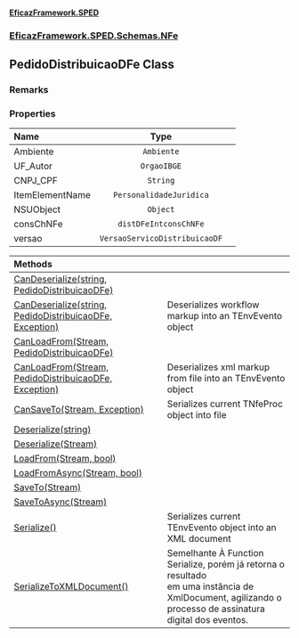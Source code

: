 #### [EficazFramework.SPED](EficazFrameworkSPED.md 'EficazFramework SPED')
### [EficazFramework.SPED.Schemas.NFe](EficazFramework.SPED.Schemas.NFe.md 'EficazFramework.SPED.Schemas.NFe')

## PedidoDistribuicaoDFe Class

### Remarks
### Properties

| Name | Type | |
| :--- | :---: | :--- |
| Ambiente | `Ambiente` |  |
| UF_Autor | `OrgaoIBGE` |  |
| CNPJ_CPF | `String` |  |
| ItemElementName | `PersonalidadeJuridica` |  |
| NSUObject | `Object` |  |
| consChNFe | `distDFeIntconsChNFe` |  |
| versao | `VersaoServicoDistribuicaoDF` |  |

| Methods | |
| :--- | :--- |
| [CanDeserialize(string, PedidoDistribuicaoDFe)](EficazFramework.SPED.Schemas.NFe/PedidoDistribuicaoDFe/CanDeserialize(string,PedidoDistribuicaoDFe).md 'EficazFramework.SPED.Schemas.NFe.PedidoDistribuicaoDFe.CanDeserialize(string, EficazFramework.SPED.Schemas.NFe.PedidoDistribuicaoDFe)') | |
| [CanDeserialize(string, PedidoDistribuicaoDFe, Exception)](EficazFramework.SPED.Schemas.NFe/PedidoDistribuicaoDFe/CanDeserialize(string,PedidoDistribuicaoDFe,Exception).md 'EficazFramework.SPED.Schemas.NFe.PedidoDistribuicaoDFe.CanDeserialize(string, EficazFramework.SPED.Schemas.NFe.PedidoDistribuicaoDFe, System.Exception)') | Deserializes workflow markup into an TEnvEvento object |
| [CanLoadFrom(Stream, PedidoDistribuicaoDFe)](EficazFramework.SPED.Schemas.NFe/PedidoDistribuicaoDFe/CanLoadFrom(Stream,PedidoDistribuicaoDFe).md 'EficazFramework.SPED.Schemas.NFe.PedidoDistribuicaoDFe.CanLoadFrom(System.IO.Stream, EficazFramework.SPED.Schemas.NFe.PedidoDistribuicaoDFe)') | |
| [CanLoadFrom(Stream, PedidoDistribuicaoDFe, Exception)](EficazFramework.SPED.Schemas.NFe/PedidoDistribuicaoDFe/CanLoadFrom(Stream,PedidoDistribuicaoDFe,Exception).md 'EficazFramework.SPED.Schemas.NFe.PedidoDistribuicaoDFe.CanLoadFrom(System.IO.Stream, EficazFramework.SPED.Schemas.NFe.PedidoDistribuicaoDFe, System.Exception)') | Deserializes xml markup from file into an TEnvEvento object |
| [CanSaveTo(Stream, Exception)](EficazFramework.SPED.Schemas.NFe/PedidoDistribuicaoDFe/CanSaveTo(Stream,Exception).md 'EficazFramework.SPED.Schemas.NFe.PedidoDistribuicaoDFe.CanSaveTo(System.IO.Stream, System.Exception)') | Serializes current TNfeProc object into file |
| [Deserialize(string)](EficazFramework.SPED.Schemas.NFe/PedidoDistribuicaoDFe/Deserialize(string).md 'EficazFramework.SPED.Schemas.NFe.PedidoDistribuicaoDFe.Deserialize(string)') | |
| [Deserialize(Stream)](EficazFramework.SPED.Schemas.NFe/PedidoDistribuicaoDFe/Deserialize(Stream).md 'EficazFramework.SPED.Schemas.NFe.PedidoDistribuicaoDFe.Deserialize(System.IO.Stream)') | |
| [LoadFrom(Stream, bool)](EficazFramework.SPED.Schemas.NFe/PedidoDistribuicaoDFe/LoadFrom(Stream,bool).md 'EficazFramework.SPED.Schemas.NFe.PedidoDistribuicaoDFe.LoadFrom(System.IO.Stream, bool)') | |
| [LoadFromAsync(Stream, bool)](EficazFramework.SPED.Schemas.NFe/PedidoDistribuicaoDFe/LoadFromAsync(Stream,bool).md 'EficazFramework.SPED.Schemas.NFe.PedidoDistribuicaoDFe.LoadFromAsync(System.IO.Stream, bool)') | |
| [SaveTo(Stream)](EficazFramework.SPED.Schemas.NFe/PedidoDistribuicaoDFe/SaveTo(Stream).md 'EficazFramework.SPED.Schemas.NFe.PedidoDistribuicaoDFe.SaveTo(System.IO.Stream)') | |
| [SaveToAsync(Stream)](EficazFramework.SPED.Schemas.NFe/PedidoDistribuicaoDFe/SaveToAsync(Stream).md 'EficazFramework.SPED.Schemas.NFe.PedidoDistribuicaoDFe.SaveToAsync(System.IO.Stream)') | |
| [Serialize()](EficazFramework.SPED.Schemas.NFe/PedidoDistribuicaoDFe/Serialize().md 'EficazFramework.SPED.Schemas.NFe.PedidoDistribuicaoDFe.Serialize()') | Serializes current TEnvEvento object into an XML document |
| [SerializeToXMLDocument()](EficazFramework.SPED.Schemas.NFe/PedidoDistribuicaoDFe/SerializeToXMLDocument().md 'EficazFramework.SPED.Schemas.NFe.PedidoDistribuicaoDFe.SerializeToXMLDocument()') | Semelhante À Function Serialize, porém já retorna o resultado<br/>em uma instância de XmlDocument, agilizando o processo de assinatura<br/>digital dos eventos. |
